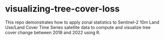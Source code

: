 # visualizing-tree-cover-loss
This repo demonstrates how to apply zonal statistics to Sentinel-2 10m Land Use/Land Cover Time Series satellite data to compute and visualize tree cover change between 2018 and 2022 using R.
